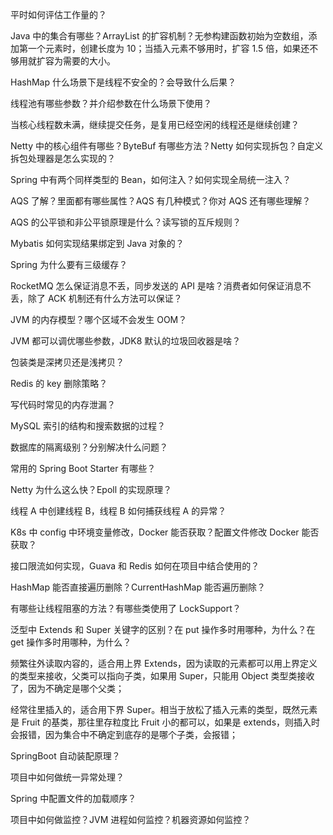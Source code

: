 平时如何评估工作量的？

Java 中的集合有哪些？ArrayList 的扩容机制？无参构建函数初始为空数组，添加第一个元素时，创建长度为 10；当插入元素不够用时，扩容 1.5 倍，如果还不够用就扩容为需要的大小。

HashMap 什么场景下是线程不安全的？会导致什么后果？

线程池有哪些参数？并介绍参数在什么场景下使用？

当核心线程数未满，继续提交任务，是复用已经空闲的线程还是继续创建？

Netty 中的核心组件有哪些？ByteBuf 有哪些方法？Netty 如何实现拆包？自定义拆包处理器是怎么实现的？

Spring 中有两个同样类型的 Bean，如何注入？如何实现全局统一注入？

AQS 了解？里面都有哪些属性？AQS 有几种模式？你对 AQS 还有哪些理解？

AQS 的公平锁和非公平锁原理是什么？读写锁的互斥规则？

Mybatis 如何实现结果绑定到 Java 对象的？

Spring 为什么要有三级缓存？

RocketMQ 怎么保证消息不丢，同步发送的 API 是啥？消费者如何保证消息不丢，除了 ACK 机制还有什么方法可以保证？

JVM 的内存模型？哪个区域不会发生 OOM？

JVM 都可以调优哪些参数，JDK8 默认的垃圾回收器是啥？


包装类是深拷贝还是浅拷贝？

Redis 的 key 删除策略？

写代码时常见的内存泄漏？

MySQL 索引的结构和搜索数据的过程？

数据库的隔离级别？分别解决什么问题？

常用的 Spring Boot Starter 有哪些？

Netty 为什么这么快？Epoll 的实现原理？

线程 A 中创建线程 B，线程 B 如何捕获线程 A 的异常？

K8s 中 config 中环境变量修改，Docker 能否获取？配置文件修改 Docker 能否获取？

接口限流如何实现，Guava 和 Redis 如何在项目中结合使用的？

HashMap 能否直接遍历删除？CurrentHashMap 能否遍历删除？

有哪些让线程阻塞的方法？有哪些类使用了 LockSupport？

泛型中 Extends 和 Super 关键字的区别？在 put 操作多时用哪种，为什么？在 get 操作多时用哪种，为什么？

频繁往外读取内容的，适合用上界 Extends，因为读取的元素都可以用上界定义的类型来接收，父类可以指向子类，如果用 Super，只能用 Object 类型类接收了，因为不确定是哪个父类；

经常往里插入的，适合用下界 Super。相当于放松了插入元素的类型，既然元素是 Fruit 的基类，那往里存粒度比 Fruit 小的都可以，如果是 extends，则插入时会报错，因为集合中不确定到底存的是哪个子类，会报错；

SpringBoot 自动装配原理？

项目中如何做统一异常处理？

Spring 中配置文件的加载顺序？

项目中如何做监控？JVM 进程如何监控？机器资源如何监控？